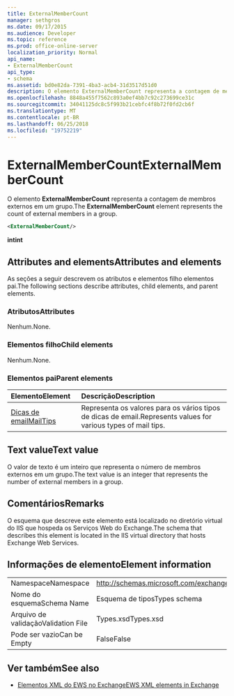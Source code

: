 ```yaml
---
title: ExternalMemberCount
manager: sethgros
ms.date: 09/17/2015
ms.audience: Developer
ms.topic: reference
ms.prod: office-online-server
localization_priority: Normal
api_name:
- ExternalMemberCount
api_type:
- schema
ms.assetid: bd0e82da-7391-4ba3-acb4-31d3517d51d0
description: O elemento ExternalMemberCount representa a contagem de membros externos em um grupo.
ms.openlocfilehash: 8848a455f7562c893a0ef4bb7c92c273699ce31c
ms.sourcegitcommit: 34041125dc8c5f993b21cebfc4f8b72f0fd2cb6f
ms.translationtype: MT
ms.contentlocale: pt-BR
ms.lasthandoff: 06/25/2018
ms.locfileid: "19752219"
---
```

# <a name="externalmembercount"></a><span data-ttu-id="6e653-103">ExternalMemberCount</span><span class="sxs-lookup"><span data-stu-id="6e653-103">ExternalMemberCount</span></span>

<span data-ttu-id="6e653-104">O elemento **ExternalMemberCount** representa a contagem de membros externos em um grupo.</span><span class="sxs-lookup"><span data-stu-id="6e653-104">The **ExternalMemberCount** element represents the count of external members in a group.</span></span> 
  
```XML
<ExternalMemberCount/>
```

 <span data-ttu-id="6e653-105">**int**</span><span class="sxs-lookup"><span data-stu-id="6e653-105">**int**</span></span>
## <a name="attributes-and-elements"></a><span data-ttu-id="6e653-106">Attributes and elements</span><span class="sxs-lookup"><span data-stu-id="6e653-106">Attributes and elements</span></span>

<span data-ttu-id="6e653-107">As seções a seguir descrevem os atributos e elementos filho elementos pai.</span><span class="sxs-lookup"><span data-stu-id="6e653-107">The following sections describe attributes, child elements, and parent elements.</span></span>
  
### <a name="attributes"></a><span data-ttu-id="6e653-108">Atributos</span><span class="sxs-lookup"><span data-stu-id="6e653-108">Attributes</span></span>

<span data-ttu-id="6e653-109">Nenhum.</span><span class="sxs-lookup"><span data-stu-id="6e653-109">None.</span></span>
  
### <a name="child-elements"></a><span data-ttu-id="6e653-110">Elementos filho</span><span class="sxs-lookup"><span data-stu-id="6e653-110">Child elements</span></span>

<span data-ttu-id="6e653-111">Nenhum.</span><span class="sxs-lookup"><span data-stu-id="6e653-111">None.</span></span>
  
### <a name="parent-elements"></a><span data-ttu-id="6e653-112">Elementos pai</span><span class="sxs-lookup"><span data-stu-id="6e653-112">Parent elements</span></span>

|<span data-ttu-id="6e653-113">**Elemento**</span><span class="sxs-lookup"><span data-stu-id="6e653-113">**Element**</span></span>|<span data-ttu-id="6e653-114">**Descrição**</span><span class="sxs-lookup"><span data-stu-id="6e653-114">**Description**</span></span>|
|:-----|:-----|
|[<span data-ttu-id="6e653-115">Dicas de email</span><span class="sxs-lookup"><span data-stu-id="6e653-115">MailTips</span></span>](mailtips.md) <br/> |<span data-ttu-id="6e653-116">Representa os valores para os vários tipos de dicas de email.</span><span class="sxs-lookup"><span data-stu-id="6e653-116">Represents values for various types of mail tips.</span></span>  <br/> |
   
## <a name="text-value"></a><span data-ttu-id="6e653-117">Text value</span><span class="sxs-lookup"><span data-stu-id="6e653-117">Text value</span></span>

<span data-ttu-id="6e653-118">O valor de texto é um inteiro que representa o número de membros externos em um grupo.</span><span class="sxs-lookup"><span data-stu-id="6e653-118">The text value is an integer that represents the number of external members in a group.</span></span>
  
## <a name="remarks"></a><span data-ttu-id="6e653-119">Comentários</span><span class="sxs-lookup"><span data-stu-id="6e653-119">Remarks</span></span>

<span data-ttu-id="6e653-120">O esquema que descreve este elemento está localizado no diretório virtual do IIS que hospeda os Serviços Web do Exchange.</span><span class="sxs-lookup"><span data-stu-id="6e653-120">The schema that describes this element is located in the IIS virtual directory that hosts Exchange Web Services.</span></span>
  
## <a name="element-information"></a><span data-ttu-id="6e653-121">Informações de elemento</span><span class="sxs-lookup"><span data-stu-id="6e653-121">Element information</span></span>

|||
|:-----|:-----|
|<span data-ttu-id="6e653-122">Namespace</span><span class="sxs-lookup"><span data-stu-id="6e653-122">Namespace</span></span>  <br/> |http://schemas.microsoft.com/exchange/services/2006/types  <br/> |
|<span data-ttu-id="6e653-123">Nome do esquema</span><span class="sxs-lookup"><span data-stu-id="6e653-123">Schema Name</span></span>  <br/> |<span data-ttu-id="6e653-124">Esquema de tipos</span><span class="sxs-lookup"><span data-stu-id="6e653-124">Types schema</span></span>  <br/> |
|<span data-ttu-id="6e653-125">Arquivo de validação</span><span class="sxs-lookup"><span data-stu-id="6e653-125">Validation File</span></span>  <br/> |<span data-ttu-id="6e653-126">Types.xsd</span><span class="sxs-lookup"><span data-stu-id="6e653-126">Types.xsd</span></span>  <br/> |
|<span data-ttu-id="6e653-127">Pode ser vazio</span><span class="sxs-lookup"><span data-stu-id="6e653-127">Can be Empty</span></span>  <br/> |<span data-ttu-id="6e653-128">False</span><span class="sxs-lookup"><span data-stu-id="6e653-128">False</span></span>  <br/> |
   
## <a name="see-also"></a><span data-ttu-id="6e653-129">Ver também</span><span class="sxs-lookup"><span data-stu-id="6e653-129">See also</span></span>



- [<span data-ttu-id="6e653-130">Elementos XML do EWS no Exchange</span><span class="sxs-lookup"><span data-stu-id="6e653-130">EWS XML elements in Exchange</span></span>](ews-xml-elements-in-exchange.md)

